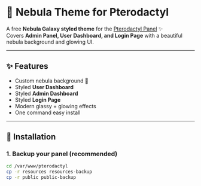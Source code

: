 # 🌌 Nebula Theme for Pterodactyl
A free **Nebula Galaxy styled theme** for the [Pterodactyl Panel](https://pterodactyl.io/) ✨  
Covers **Admin Panel, User Dashboard, and Login Page** with a beautiful nebula background and glowing UI.

---

## ✨ Features
- Custom nebula background 🌌
- Styled **User Dashboard**
- Styled **Admin Dashboard**
- Styled **Login Page**
- Modern glassy + glowing effects
- One command easy install

---

## 🚀 Installation

### 1. Backup your panel (recommended)
```bash
cd /var/www/pterodactyl
cp -r resources resources-backup
cp -r public public-backup
